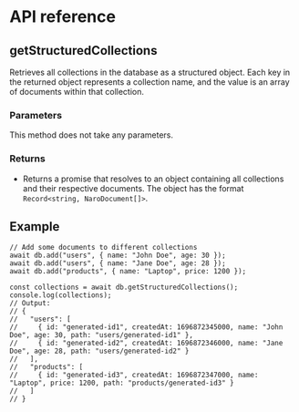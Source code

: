 # API reference

## getStructuredCollections

Retrieves all collections in the database as a structured object. Each key in the returned object represents a collection name, and the value is an array of documents within that collection.

### Parameters

This method does not take any parameters.

### Returns

- Returns a promise that resolves to an object containing all collections and their respective documents. The object has the format `Record<string, NaroDocument[]>`.

## Example

```js{6}
// Add some documents to different collections
await db.add("users", { name: "John Doe", age: 30 });
await db.add("users", { name: "Jane Doe", age: 28 });
await db.add("products", { name: "Laptop", price: 1200 });

const collections = await db.getStructuredCollections();
console.log(collections);
// Output:
// {
//   "users": [
//     { id: "generated-id1", createdAt: 1696872345000, name: "John Doe", age: 30, path: "users/generated-id1" },
//     { id: "generated-id2", createdAt: 1696872346000, name: "Jane Doe", age: 28, path: "users/generated-id2" }
//   ],
//   "products": [
//     { id: "generated-id3", createdAt: 1696872347000, name: "Laptop", price: 1200, path: "products/generated-id3" }
//   ]
// }
```
